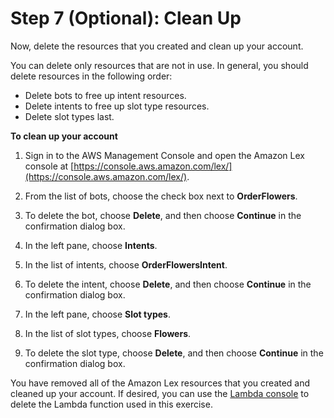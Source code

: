 # Step 7 (Optional): Clean Up

Now, delete the resources that you created and clean up your account.

You can delete only resources that are not in use. In general, you should delete resources in the following order:
+ Delete bots to free up intent resources.
+ Delete intents to free up slot type resources.
+ Delete slot types last.

**To clean up your account**

1. Sign in to the AWS Management Console and open the Amazon Lex console at [https://console.aws.amazon.com/lex/](https://console.aws.amazon.com/lex/).

1. From the list of bots, choose the check box next to **OrderFlowers**.

1. To delete the bot, choose **Delete**, and then choose **Continue** in the confirmation dialog box.

1. In the left pane, choose **Intents**.

1. In the list of intents, choose **OrderFlowersIntent**.

1. To delete the intent, choose **Delete**, and then choose **Continue** in the confirmation dialog box.

1. In the left pane, choose **Slot types**.

1. In the list of slot types, choose **Flowers**.

1. To delete the slot type, choose **Delete**, and then choose **Continue** in the confirmation dialog box.

You have removed all of the Amazon Lex resources that you created and cleaned up your account. If desired, you can use the [Lambda console](https://console.aws.amazon.com/lambda) to delete the Lambda function used in this exercise.
